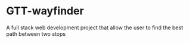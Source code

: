 # GTT-wayfinder
A full stack web development project that allow the user to find the best path between two stops 
